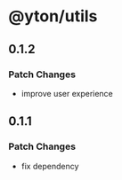 # @yton/utils

## 0.1.2

### Patch Changes

- improve user experience

## 0.1.1

### Patch Changes

- fix dependency
